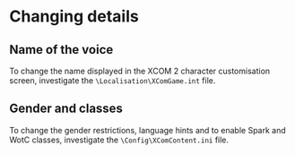 # Changing details


## Name of the voice

To change the name displayed in the XCOM 2 character customisation screen, 
investigate the `\Localisation\XComGame.int` file.


## Gender and classes

To change the gender restrictions, language hints and to enable Spark and WotC classes, 
investigate the `\Config\XComContent.ini` file.
